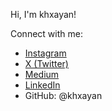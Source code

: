 Hi, I'm khxayan!

Connect with me:
- [Instagram](https://instagram.com/your_username)
- [X (Twitter)](https://x.com/your_username)
- [Medium](https://medium.com/@your_username)
- [LinkedIn]([https://linkedin.com/in/your_username](https://www.linkedin.com/in/aiyan-khan-8a4075315?utm_source=share&utm_campaign=share_via&utm_content=profile&utm_medium=android_app))
- GitHub: @khxayan
